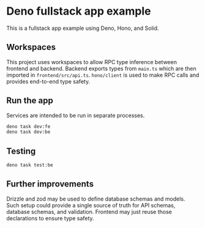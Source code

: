 # Deno fullstack app example

This is a fullstack app example using Deno, Hono, and Solid.

## Workspaces

This project uses workspaces to allow RPC type inference between frontend and
backend. Backend exports types from `main.ts` which are then imported in
`frontend/src/api.ts`. `hono/client` is used to make RPC calls and provides
end-to-end type safety.

## Run the app

Services are intended to be run in separate processes.

```bash
deno task dev:fe
deno task dev:be
```

## Testing

```bash
deno task test:be
```

## Further improvements

Drizzle and zod may be used to define database schemas and models. Such setup
could provide a single source of truth for API schemas, database schemas, and
validation. Frontend may just reuse those declarations to ensure type safety.
